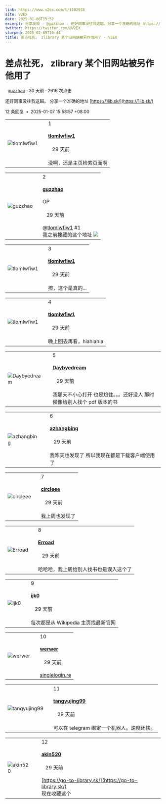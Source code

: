 ```yaml
---
link: https://www.v2ex.com/t/1102938
site: V2EX
date: 2025-01-06T15:52
excerpt: 分享发现 - @guzzhao - 还好同事没往我这瞄。分享一个准确的地址 https://1lib.sk/
twitter: https://twitter.com/@V2EX
slurped: 2025-02-05T16:44
title: 差点社死， zlibrary 某个旧网站被另作他用了 - V2EX
---
```


# 差点社死， zlibrary 某个旧网站被另作他用了



  [guzzhao](/member/guzzhao) · 30 天前 · 2616 次点击

还好同事没往我这瞄。 分享一个准确的地址 [https://1lib.sk/](https://1lib.sk/)



12 条回复  **•**  2025-01-07 15:58:57 +08:00

|   |   |   |
|---|---|---|
|![tlomlwfiw1](https://cdn.v2ex.com/gravatar/1f670f9325ff583331ce66b42b376cf3?s=48&d=retro)||1<br><br>**[tlomlwfiw1](/member/tlomlwfiw1)**  <br><br>   29 天前<br><br>没啊，还是主页检索页面啊|

|   |   |   |
|---|---|---|
|![guzzhao](https://cdn.v2ex.com/avatar/dde6/1522/248437_normal.png?m=1717910920)||2<br><br>**[guzzhao](/member/guzzhao)**  <br><br>OP<br><br>   29 天前<br><br>@[tlomlwfiw1](/member/tlomlwfiw1) #1  <br>我之前搜藏的这个地址 [![](https://i.imgur.com/32nfMcU.png)](https://i.imgur.com/32nfMcU.png)|

|   |   |   |
|---|---|---|
|![tlomlwfiw1](https://cdn.v2ex.com/gravatar/1f670f9325ff583331ce66b42b376cf3?s=48&d=retro)||3<br><br>**[tlomlwfiw1](/member/tlomlwfiw1)**  <br><br>   29 天前<br><br>擦，这个是真的...|

|   |   |   |
|---|---|---|
|![tlomlwfiw1](https://cdn.v2ex.com/gravatar/1f670f9325ff583331ce66b42b376cf3?s=48&d=retro)||4<br><br>**[tlomlwfiw1](/member/tlomlwfiw1)**  <br><br>   29 天前<br><br>晚上回去再看，hiahiahia|

|   |   |   |
|---|---|---|
|![Daybyedream](https://cdn.v2ex.com/gravatar/d447a8ce3ff122d2fa07aff603dd5a35?s=48&d=retro)||5<br><br>**[Daybyedream](/member/Daybyedream)**  <br><br>   29 天前<br><br>我那天不小心打开 也是尬住。。。还好没人 那时候像给别人找个 pdf 版本的书|

|   |   |   |
|---|---|---|
|![azhangbing](https://cdn.v2ex.com/avatar/c04c/facd/263910_normal.png?m=1734335088)||6<br><br>**[azhangbing](/member/azhangbing)**  <br><br>   29 天前<br><br>我昨天也发现了 所以我现在都是下载客户端使用了|

|   |   |   |
|---|---|---|
|![circleee](https://cdn.v2ex.com/avatar/96a3/1061/172314_normal.png?m=1726038210)||7<br><br>**[circleee](/member/circleee)**  <br><br>   29 天前<br><br>我上周也发现了|

|   |   |   |
|---|---|---|
|![Erroad](https://cdn.v2ex.com/gravatar/3487ffc9c1530f578a77895f8374d878?s=48&d=retro)||8<br><br>**[Erroad](/member/Erroad)**  <br><br>   29 天前<br><br>哈哈哈，我上周给别人找书也是误入这个了|

|   |   |   |
|---|---|---|
|![ijk0](https://cdn.v2ex.com/gravatar/4bb3d63f4f3fa3c8dd9e061953027c7b?s=48&d=retro)||9<br><br>**[ijk0](/member/ijk0)**  <br><br>   29 天前<br><br>每次都是从 Wikipedia 主页找最新官网|

|   |   |   |
|---|---|---|
|![werwer](https://cdn.v2ex.com/gravatar/9a88b83b75a31ee203c47cd7cc38ce1f?s=48&d=retro)||10<br><br>**[werwer](/member/werwer)**  <br><br>   29 天前<br><br>[singlelogin.re](http://singlelogin.re)|

|   |   |   |
|---|---|---|
|![tangyujing99](https://cdn.v2ex.com/avatar/2931/07b3/318570_normal.png?m=1734687860)||11<br><br>**[tangyujing99](/member/tangyujing99)**  <br><br>   29 天前<br><br>可以在 telegram 绑定一个机器人。速度还快。|

|   |   |   |
|---|---|---|
|![akin520](https://cdn.v2ex.com/avatar/ef95/b846/38097_normal.png?m=1658454100)||12<br><br>**[akin520](/member/akin520)**  <br><br>   29 天前<br><br>[https://go-to-library.sk/](https://go-to-library.sk/)  <br>现在收藏这个|
